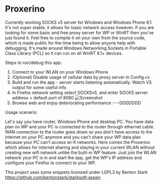 # Proxerino
Currently working SOCKS v5 server for Windows and Windows Phone 8.1. It's not super stable, it allows for basic network access however. If you are looking for some basic and free proxy server for WP or WinRT then you've just found it. Feel free to compile it on your own from the source code, which is made public for the time being to allow anyone help with debugging.
It's made around Windows.Networking.Sockets in Portable Class Library (PCL) so it can run on all WinRT 8.1+ devices.

Steps to run/debug this app:

1. Connect to your WLAN on your Windows Phone
2. (Optional) Disable usage of cellular data by proxy server in Config.cs
3. Build and run the app - server starts listening automatically. Watch VS output for some useful info
4. In Firefox network setting select SOCKSv5, and enter SOCKS server address + default port of 8080
![Screenshot](http://i.imgur.com/rC9Tvgn.png)
5. Browse web and enjoy deteriorating performance :---DDDDDDD

Usage scenario:

Let's say you have router, Windows Phone and desktop PC.
You have data plan on WP and your PC is connected to the router through ethernet cable. WAN connection to the router goes down so you don't have access to the internet on your PC anymore and you can't share your WP data plan because your PC can't access wi-fi networks. Here comes the Proxerino which allows for internet sharing and staying in your current WLAN without creating new wifi network unlike the bulit-in WP feature. Just join the WLAN network your PC is in and start the app, get the WP's IP address and configure your Firefox to connect to your WP.

This project uses some snippets licensed under LGPL3 by Benton Stark
https://github.com/bentonstark/starksoft-aspen
